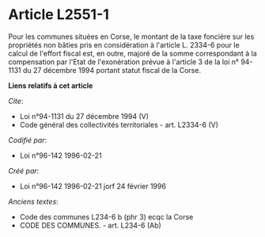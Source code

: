 # Article L2551-1

Pour les communes situées en Corse, le montant de la taxe foncière sur les propriétés non bâties pris en considération à
l'article L. 2334-6 pour le calcul de l'effort fiscal est, en outre, majoré de la somme correspondant à la compensation par
l'Etat de l'exonération prévue à l'article 3 de la loi n° 94-1131 du 27 décembre 1994 portant statut fiscal de la Corse.

**Liens relatifs à cet article**

_Cite_:

  - Loi n°94-1131 du 27 décembre 1994 (V)
  - Code général des collectivités territoriales - art. L2334-6 (V)

_Codifié par_:

  - Loi n°96-142 1996-02-21

_Créé par_:

  - Loi n°96-142 1996-02-21 jorf 24 février 1996

_Anciens textes_:

  - Code des communes L234-6 b (phr 3) ecqc la Corse
  - CODE DES COMMUNES. - art. L234-6 (Ab)
